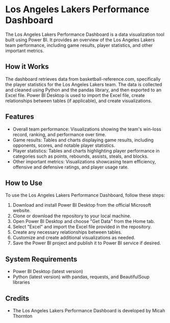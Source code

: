 # Los Angeles Lakers Performance Dashboard

The Los Angeles Lakers Performance Dashboard is a data visualization tool built using Power BI. It provides an overview of the Los Angeles Lakers team performance, including game results, player statistics, and other important metrics.

## How it Works

The dashboard retrieves data from basketball-reference.com, specifically the player statistics for the Los Angeles Lakers team. The data is collected and cleaned using Python and the pandas library, and then exported to an Excel file. Power BI Desktop is used to import the Excel file, create relationships between tables (if applicable), and create visualizations.

## Features

- Overall team performance: Visualizations showing the team's win-loss record, ranking, and performance over time.
- Game results: Tables and charts displaying game results, including opponents, scores, and notable player statistics.
- Player statistics: Tables and charts highlighting player performance in categories such as points, rebounds, assists, steals, and blocks.
- Other important metrics: Visualizations showcasing team efficiency, offensive and defensive ratings, and player usage rate.

## How to Use

To use the Los Angeles Lakers Performance Dashboard, follow these steps:

1. Download and install Power BI Desktop from the official Microsoft website.
2. Clone or download the repository to your local machine.
3. Open Power BI Desktop and choose "Get Data" from the Home tab.
4. Select "Excel" and import the Excel file provided in the repository.
5. Create any necessary relationships between tables.
6. Customize and create additional visualizations as needed.
7. Save the Power BI project and publish it to Power BI service if desired.

## System Requirements

- Power BI Desktop (latest version)
- Python (latest version) with pandas, requests, and BeautifulSoup libraries

## Credits

- The Los Angeles Lakers Performance Dashboard is developed by Micah Thornton

